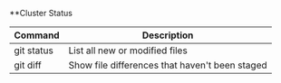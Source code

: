 **Cluster Status

| Command | Description |
| --- | --- |
| git status | List all new or modified files |
| git diff | Show file differences that haven't been staged |
